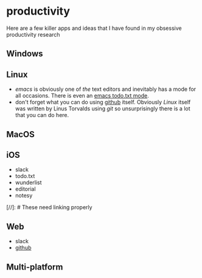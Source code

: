 # productivity
Here are a few killer apps and ideas that I have found in my obsessive productivity research
## Windows

## Linux
- _emacs_ is obviously one of _the_ text editors and inevitably has a mode for all occasions. There is even an [emacs todo.txt mode].
- don't forget what you can do using [github] itself. Obviously _Linux_ itself was written by Linus Torvalds using _git_ so unsurprisingly there is a lot that you can do here.

## MacOS

## iOS
- slack
- todo.txt
- wunderlist
- editorial
- notesy

[//]: # These need linking properly

## Web
- slack
- [github]
 

## Multi-platform

[emacs todo.txt mode]: https://github.com/rpdillon/todotxt.el
[github]: https://github.com/
